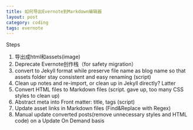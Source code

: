 ```yaml
---
title: 如何导出Evernote到Markdown编辑器
layout: post
category: coding
tags: evernote
---
```



Steps
1. 导出成html和assets(image) 
2. Deprecate Evernote创作栈（for safety migration） 
3. convert to Jekyll format while preserve file name as blog name so that assets folder stay consistent and easy renaming (script) 
4. Clean up notes and re-import, or clean up in Jekyll directly? Latter 
5. Convert HTML files to Markdown files (script. gave up, too many CSS styles to clean up) 
6. Abstract meta into Front matter: title, tags (script) 
7. Update asset links in Markdown files (Find&Replace with Regex) 
8. Manual update converted posts(remove unnecessary styles and HTML code) on a Update On Demand basis 

